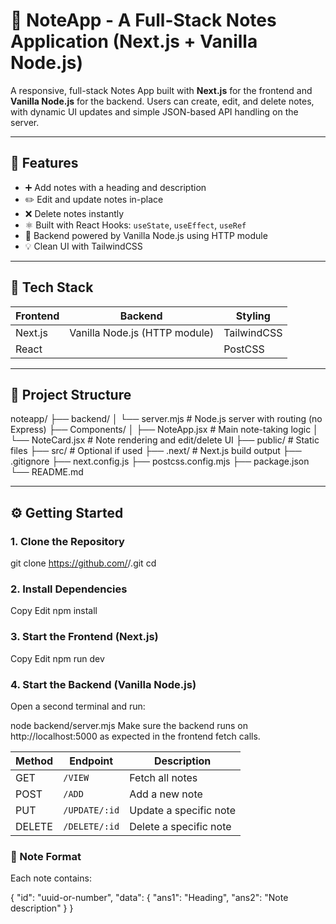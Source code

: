 # 📝 NoteApp - A Full-Stack Notes Application (Next.js + Vanilla Node.js)

A responsive, full-stack Notes App built with **Next.js** for the frontend and **Vanilla Node.js** for the backend. Users can create, edit, and delete notes, with dynamic UI updates and simple JSON-based API handling on the server.

---

## 🚀 Features

- ➕ Add notes with a heading and description
- ✏️ Edit and update notes in-place
- ❌ Delete notes instantly
- ⚛️ Built with React Hooks: `useState`, `useEffect`, `useRef`
- 📡 Backend powered by Vanilla Node.js using HTTP module
- 💡 Clean UI with TailwindCSS

---

## 🧰 Tech Stack

| Frontend   | Backend        | Styling     |
|------------|----------------|-------------|
| Next.js    | Vanilla Node.js (HTTP module) | TailwindCSS |
| React      |                | PostCSS      |

---

## 📁 Project Structure

noteapp/
├── backend/
│ └── server.mjs # Node.js server with routing (no Express)
├── Components/
│ ├── NoteApp.jsx # Main note-taking logic
│ └── NoteCard.jsx # Note rendering and edit/delete UI
├── public/ # Static files
├── src/ # Optional if used
├── .next/ # Next.js build output
├── .gitignore
├── next.config.js
├── postcss.config.mjs
├── package.json
└── README.md


---

## ⚙️ Getting Started

### 1. Clone the Repository

git clone https://github.com/<your-username>/<repo-name>.git
cd <repo-name>

### 2. Install Dependencies
Copy
Edit
npm install

### 3. Start the Frontend (Next.js)
Copy
Edit
npm run dev

### 4. Start the Backend (Vanilla Node.js)
Open a second terminal and run:

node backend/server.mjs
Make sure the backend runs on http://localhost:5000 as expected in the frontend fetch calls.

| Method | Endpoint      | Description            |
| ------ | ------------- | ---------------------- |
| GET    | `/VIEW`       | Fetch all notes        |
| POST   | `/ADD`        | Add a new note         |
| PUT    | `/UPDATE/:id` | Update a specific note |
| DELETE | `/DELETE/:id` | Delete a specific note |


### 📝 Note Format
Each note contains:

{
  "id": "uuid-or-number",
  "data": {
    "ans1": "Heading",
    "ans2": "Note description"
  }
}
